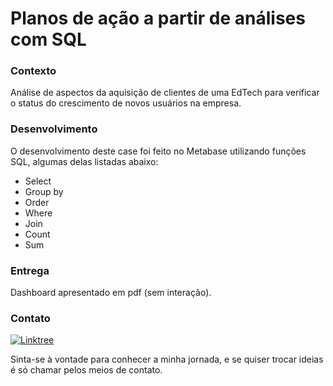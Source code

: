 # Planos de ação a partir de análises com SQL

### Contexto

Análise de aspectos da aquisição de clientes de uma EdTech para verificar o status do crescimento de novos usuários na empresa.


### Desenvolvimento

O desenvolvimento deste case foi feito no Metabase utilizando funções SQL, algumas delas listadas abaixo:

- Select
- Group by
- Order
- Where
- Join
- Count
- Sum

### Entrega

Dashboard apresentado em pdf (sem interação).



### Contato

[![Linktree](https://img.shields.io/badge/linktree-1de9b6?style=for-the-badge&logo=linktree&logoColor=white)](https://linktr.ee/eudesgccunha)

Sinta-se à vontade para conhecer a minha jornada, e se quiser trocar ideias é só chamar pelos meios de contato.
